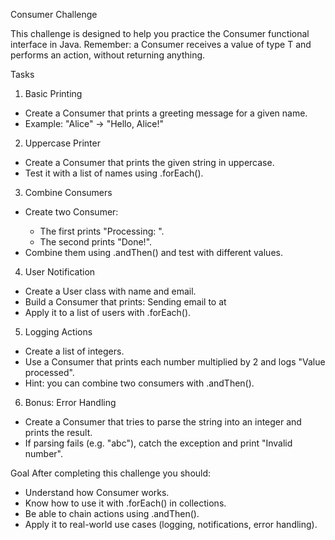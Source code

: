 Consumer Challenge

This challenge is designed to help you practice the Consumer<T> functional interface in Java.
Remember: a Consumer<T> receives a value of type T and performs an action, without returning anything.

Tasks

1. Basic Printing
- Create a Consumer<String> that prints a greeting message for a given name.
- Example:
  "Alice" -> "Hello, Alice!"

2. Uppercase Printer
- Create a Consumer<String> that prints the given string in uppercase.
- Test it with a list of names using .forEach().

3. Combine Consumers
- Create two Consumer<String>:
  - The first prints "Processing: <value>".
  - The second prints "Done!".
- Combine them using .andThen() and test with different values.

4. User Notification
- Create a User class with name and email.
- Build a Consumer<User> that prints:
  Sending email to <name> at <email>
- Apply it to a list of users with .forEach().

5. Logging Actions
- Create a list of integers.
- Use a Consumer<Integer> that prints each number multiplied by 2 and logs "Value processed".
- Hint: you can combine two consumers with .andThen().

6. Bonus: Error Handling
- Create a Consumer<String> that tries to parse the string into an integer and prints the result.
- If parsing fails (e.g. "abc"), catch the exception and print "Invalid number".

Goal
After completing this challenge you should:
- Understand how Consumer<T> works.
- Know how to use it with .forEach() in collections.
- Be able to chain actions using .andThen().
- Apply it to real-world use cases (logging, notifications, error handling).